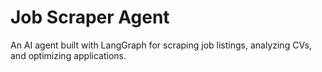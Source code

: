 # Job Scraper Agent

An AI agent built with LangGraph for scraping job listings, analyzing CVs, and optimizing applications.
